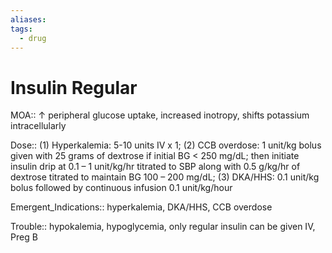 ```yaml
---
aliases: 
tags:
  - drug
---
```

# Insulin Regular

MOA:: ↑ peripheral glucose uptake, increased inotropy, shifts potassium intracellularly

Dose:: (1) Hyperkalemia: 5-10 units IV x 1; (2) CCB overdose: 1 unit/kg bolus given with 25 grams of dextrose if initial BG < 250 mg/dL; then initiate insulin drip at 0.1 – 1 unit/kg/hr titrated to SBP along with 0.5 g/kg/hr of dextrose titrated to maintain BG 100 – 200 mg/dL; (3) DKA/HHS: 0.1 unit/kg bolus followed by continuous infusion 0.1 unit/kg/hour

Emergent_Indications:: hyperkalemia, DKA/HHS, CCB overdose

Trouble:: hypokalemia, hypoglycemia, only regular insulin can be given IV, Preg B